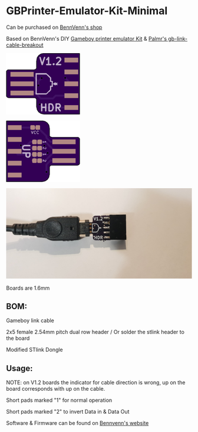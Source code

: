 # GBPrinter-Emulator-Kit-Minimal

Can be purchased on [BennVenn's shop](https://bennvenn.myshopify.com/products/gameboy-printer-emulator-kit)

Based on BennVenn's DIY [Gameboy printer emulator Kit](https://bennvenn.myshopify.com/products/gameboy-printer-emulator-kit) & [Palmr's gb-link-cable-breakout](https://github.com/Palmr/gb-link-cable)
 
 
 ![Front](Front.png)
 
 ![Back](Back.png)
 
 ![Board](photo.jpg)
 

Boards are 1.6mm

## BOM:

Gameboy link cable

2x5 female 2.54mm pitch dual row header / Or solder the stlink header to the board

Modified STlink Dongle

## Usage:

NOTE: on V1.2 boards the indicator for cable direction is wrong, up on the board corresponds with up on the cable.

Short pads marked "1" for normal operation

Short pads marked "2" to invert Data in & Data Out

Software & Firmware can be found on [Bennvenn's website](https://bennvenn.myshopify.com/products/gameboy-printer-emulator-kit)

